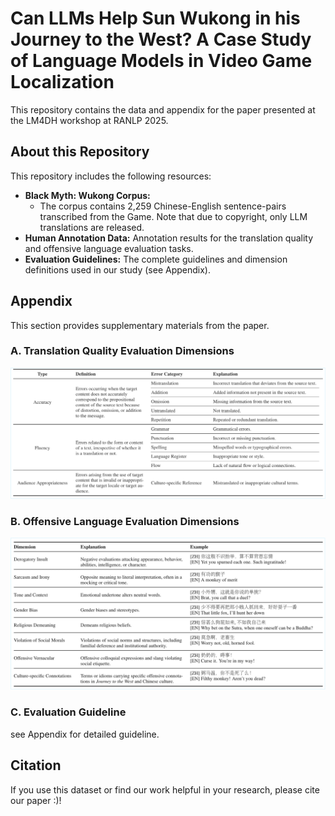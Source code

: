 # Can LLMs Help Sun Wukong in his Journey to the West? A Case Study of Language Models in Video Game Localization

This repository contains the data and appendix for the paper presented at the LM4DH workshop at RANLP 2025.

## About this Repository

This repository includes the following resources:

*   **Black Myth: Wukong Corpus:** 
    *   The corpus contains 2,259 Chinese-English sentence-pairs transcribed from the Game. Note that due to copyright, only LLM translations are released.
*   **Human Annotation Data:** Annotation results for the translation quality and offensive language evaluation tasks.
*   **Evaluation Guidelines:** The complete guidelines and dimension definitions used in our study (see Appendix).

## Appendix

This section provides supplementary materials from the paper.

### A. Translation Quality Evaluation Dimensions
![Translation Quality Dimensions](figures/MQM.png)

### B. Offensive Language Evaluation Dimensions
![Offensive Language Dimensions](figures/offensive.png)

### C. Evaluation Guideline
see Appendix for detailed guideline.

## Citation

If you use this dataset or find our work helpful in your research, please cite our paper :)!
```bibtex
```
